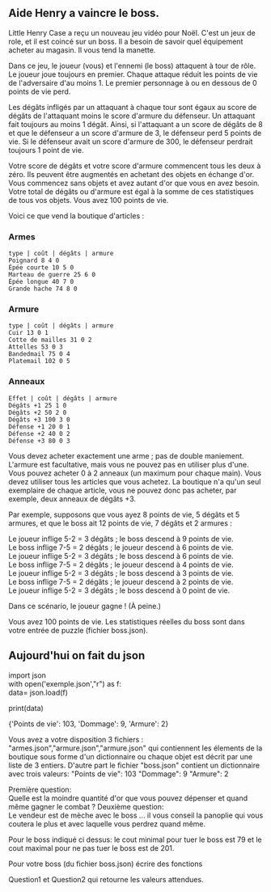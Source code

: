 


Aide Henry a vaincre le boss.
-----------------------------

Little Henry Case a reçu un nouveau jeu vidéo pour Noël. C'est un jeux de role, et il est coincé sur un boss. Il a besoin de savoir quel équipement acheter au magasin. Il vous tend la manette.

Dans ce jeu, le joueur (vous) et l'ennemi (le boss) attaquent à tour de rôle. Le joueur joue toujours en premier. Chaque attaque réduit les points de vie de l'adversaire d'au moins 1. Le premier personnage à ou en dessous de 0 points de vie perd.

Les dégâts infligés par un attaquant à chaque tour sont égaux au score de dégâts de l'attaquant moins le score d'armure du défenseur. Un attaquant fait toujours au moins 1 dégât. Ainsi, si l'attaquant a un score de dégâts de 8 et que le défenseur a un score d'armure de 3, le défenseur perd 5 points de vie. Si le défenseur avait un score d'armure de 300, le défenseur perdrait toujours 1 point de vie.

Votre score de dégâts et votre score d'armure commencent tous les deux à zéro. Ils peuvent être augmentés en achetant des objets en échange d'or. Vous commencez sans objets et avez autant d'or que vous en avez besoin. Votre total de dégâts ou d'armure est égal à la somme de ces statistiques de tous vos objets. Vous avez 100 points de vie.

Voici ce que vend la boutique d'articles :

### Armes 
    type | coût | dégâts | armure  
    Poignard 8 4 0  
    Épée courte 10 5 0  
    Marteau de guerre 25 6 0  
    Épée longue 40 7 0  
    Grande hache 74 8 0  

### Armure 
    type | coût | dégâts | armure  
    Cuir 13 0 1  
    Cotte de mailles 31 0 2  
    Attelles 53 0 3  
    Bandedmail 75 0 4  
    Platemail 102 0 5  

### Anneaux
    Effet | coût | dégâts | armure  
    Dégâts +1 25 1 0  
    Dégâts +2 50 2 0  
    Dégâts +3 100 3 0  
    Défense +1 20 0 1  
    Défense +2 40 0 ​​2  
    Défense +3 80 0 3    

Vous devez acheter exactement une arme ; pas de double maniement. L'armure est facultative, mais vous ne pouvez pas en utiliser plus d'une. Vous pouvez acheter 0 à 2 anneaux (un maximum pour chaque main). Vous devez utiliser tous les articles que vous achetez. La boutique n'a qu'un seul exemplaire de chaque article, vous ne pouvez donc pas acheter, par exemple, deux anneaux de dégâts +3.

Par exemple, supposons que vous ayez 8 points de vie, 5 dégâts et 5 armures, et que le boss ait 12 points de vie, 7 dégâts et 2 armures :

Le joueur inflige 5-2 = 3 dégâts ; le boss descend à 9 points de vie.  
Le boss inflige 7-5 = 2 dégâts ; le joueur descend à 6 points de vie.  
Le joueur inflige 5-2 = 3 dégâts ; le boss descend à 6 points de vie.  
Le boss inflige 7-5 = 2 dégâts ; le joueur descend à 4 points de vie.  
Le joueur inflige 5-2 = 3 dégâts ; le boss descend à 3 points de vie.  
Le boss inflige 7-5 = 2 dégâts ; le joueur descend à 2 points de vie.  
Le joueur inflige 5-2 = 3 dégâts ; le boss descend à 0 point de vie.  

Dans ce scénario, le joueur gagne ! (À peine.)

Vous avez 100 points de vie. Les statistiques réelles du boss sont dans votre entrée de puzzle (fichier boss.json). 



Aujourd'hui on fait du json
---------------------------

import json  
with open('exemple.json',"r") as f:  
        data= json.load(f)  
    
print(data)  

{'Points de vie': 103, 'Dommage': 9, 'Armure': 2}  


Vous avez a votre disposition 3 fichiers :
"armes.json","armure.json","armure.json" qui contiennent les élements de la boutique sous forme d'un dictionnaire ou chaque objet est décrit par une liste de 3 entiers.
D'autre part le fichier "boss.json" contient un dictionnaire avec trois valeurs:
"Points de vie": 103
"Dommage": 9
"Armure": 2

Première question:  
Quelle est la moindre quantité d'or que vous pouvez dépenser et quand même gagner le combat ?
Deuxième question:  
Le vendeur est de mèche avec le boss ... il vous conseil la panoplie qui vous coutera le plus et avec laquelle vous perdrez quand même.

Pour le boss indiqué ci dessus: le cout minimal pour tuer le boss est 79 et le cout maximal pour ne pas tuer le boss est de 201.

Pour votre boss (du fichier boss.json) écrire des fonctions

Question1 et Question2 qui retourne les valeurs attendues.
